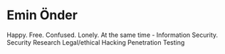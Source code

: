 # Emin Önder
Happy. Free. Confused. Lonely. At the same time - Information Security. Security Research Legal/ethical Hacking Penetration Testing
